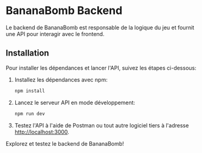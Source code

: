 # BananaBomb Backend

Le backend de BananaBomb est responsable de la logique du jeu et fournit une API pour interagir avec le frontend.

## Installation

Pour installer les dépendances et lancer l'API, suivez les étapes ci-dessous:

1. Installez les dépendances avec npm:

   ```bash
   npm install
   ```

2. Lancez le serveur API en mode développement:

   ```bash
   npm run dev
   ```

3. Testez l'API à l'aide de Postman ou tout autre logiciel tiers à l'adresse [http://localhost:3000](http://localhost:3000).

Explorez et testez le backend de BananaBomb!
